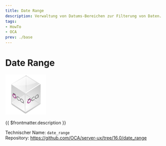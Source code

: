 ```yaml
---
title: Date Range
description: Verwaltung von Datums-Bereichen zur Filterung von Daten.
tags:
- HowTo
- OCA
prev: ./base
---
```

# Date Range
![icon_oca_app](attachments/icon_oca_app.png)

{{ $frontmatter.description }}

Technischer Name: `date_range`\
Repository: <https://github.com/OCA/server-ux/tree/16.0/date_range>